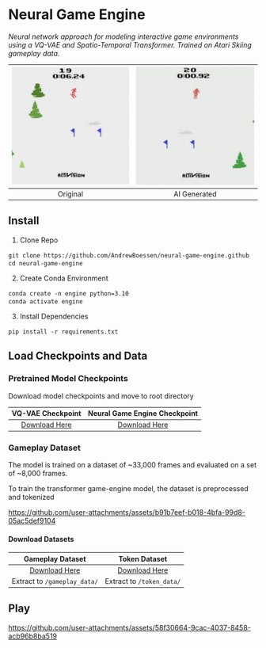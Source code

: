 # Neural Game Engine

_Neural network approach for modeling interactive game environments using a VQ-VAE and Spatio-Temporal Transformer. Trained on Atari Skiing gameplay data._

| ![SkiingGIF](./assets/original.gif) | ![Generated](./assets/game.gif) |
| :---------------------------------: | :-----------------------------: |
|              Original               |          AI Generated           |

## Install

1. Clone Repo

```
git clone https://github.com/AndrewBoessen/neural-game-engine.github
cd neural-game-engine
```

2. Create Conda Environment

```
conda create -n engine python=3.10
conda activate engine
```

3. Install Dependencies

```
pip install -r requirements.txt
```

## Load Checkpoints and Data

### Pretrained Model Checkpoints

Download model checkpoints and move to root directory

|                                          VQ-VAE Checkpoint                                          |                                    Neural Game Engine Checkpoint                                    |
| :-------------------------------------------------------------------------------------------------: | :-------------------------------------------------------------------------------------------------: |
| [Download Here](https://drive.google.com/file/d/1xIec8GLG2CwhUb2dGMrpVb2z1NoUrjHJ/view?usp=sharing) | [Download Here](https://drive.google.com/file/d/1exsjhvskQ48hqWKFC-quVvV3ftBuZ4cW/view?usp=sharing) |

### Gameplay Dataset

The model is trained on a dataset of ~33,000 frames and evaluated on a set of ~8,000 frames.

To train the transformer game-engine model, the dataset is preprocessed and tokenized

https://github.com/user-attachments/assets/b91b7eef-b018-4bfa-99d8-05ac5def9104

#### Download Datasets

|                                          Gameplay Dataset                                           |                                            Token Dataset                                            |
| :-------------------------------------------------------------------------------------------------: | :-------------------------------------------------------------------------------------------------: |
| [Download Here](https://drive.google.com/file/d/1mr900bK0xpwiQskSB4KJvwtrbwtnEJcY/view?usp=sharing) | [Download Here](https://drive.google.com/file/d/19UJVwnnpArB_rG6F4Jn3TTqxKfn04mhD/view?usp=sharing) |
|                                    Extract to `/gameplay_data/`                                     |                                      Extract to `/token_data/`                                      |

## Play

https://github.com/user-attachments/assets/58f30664-9cac-4037-8458-acb96b8ba519
